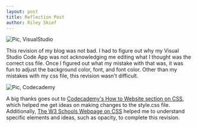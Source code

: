 ```yaml
---
layout: post
title: Reflection Post
author: Riley Skief
---
```


![Pic, VisualStudio]({{"/assets/images/visualstudiocode.png"=100x20|relative_url}})

This revision of my blog was not bad. I had to figure out why my Visual Studio Code App was not acknowledging me editing what I thought was the correct css file. Once I figured out what my mistake with that was, it was fun to adjust the background color, font, and font color. Other than my mistakes with my css file, this revision wasn't difficult. 

![Pic, Codecademy]({{"/assets/images/codecademy.png"=100x20|relative_url}})

A big thanks goes out to [Codecademy's How to Website section on CSS](https://www.codecademy.com/courses/make-a-website/lessons/closer-look-css/exercises/why-use-css), which helped me get ideas on making changes to the style.css file. Additionally, [The W3 Schools Webpage on CSS](https://www.w3schools.com/css/css_background.asp) helped me to understand specific elements and ideas, such as opacity, to complete this revision.


